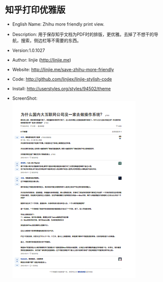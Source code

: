# 知乎打印优雅版 #
* English Name: Zhihu more friendly print view.

* Description: 用于保存知乎文档为PDF时的排版，更优雅。去掉了不想干的导航，搜索，侧边栏等不需要的东西。
* Version:1.0.1027
* Author: linjie (http://linjie.me)
* Website: http://linjie.me/save-zhihu-more-friendly
* Code: http://github.com/linjiex/linjie-stylish-code
* Install: http://userstyles.org/styles/94502/theme
* ScreenShot:
![](https://github.com/linjiex/linjie-user-styles/blob/master/zhihu-more-friendly-print-view/zhihu-more-friendly-print-view-screenshot.png?raw=true)